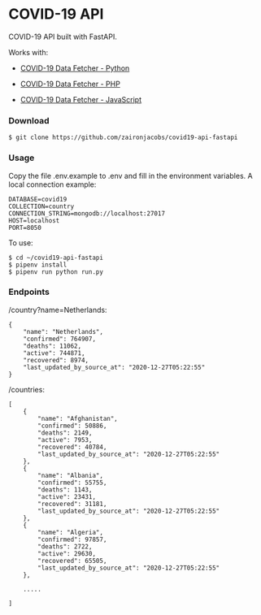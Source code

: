 COVID-19 API
=================
COVID-19 API built with FastAPI.

Works with:

- [COVID-19 Data Fetcher - Python](https://github.com/zaironjacobs/covid19-data-fetcher-python)

- [COVID-19 Data Fetcher - PHP](https://github.com/zaironjacobs/covid19-data-fetcher-php)

- [COVID-19 Data Fetcher - JavaScript](https://github.com/zaironjacobs/covid19-data-fetcher-javascript)

### Download
```
$ git clone https://github.com/zaironjacobs/covid19-api-fastapi
```

### Usage
Copy the file .env.example to .env and fill in the environment variables.
A local connection example:
```
DATABASE=covid19
COLLECTION=country
CONNECTION_STRING=mongodb://localhost:27017
HOST=localhost
PORT=8050
```

To use:
```
$ cd ~/covid19-api-fastapi
$ pipenv install
$ pipenv run python run.py
```

### Endpoints

/country?name=Netherlands:
```
{
    "name": "Netherlands",
    "confirmed": 764907,
    "deaths": 11062,
    "active": 744871,
    "recovered": 8974,
    "last_updated_by_source_at": "2020-12-27T05:22:55"
}
```

/countries:
```
[
    {
        "name": "Afghanistan",
        "confirmed": 50886,
        "deaths": 2149,
        "active": 7953,
        "recovered": 40784,
        "last_updated_by_source_at": "2020-12-27T05:22:55"
    },
    {
        "name": "Albania",
        "confirmed": 55755,
        "deaths": 1143,
        "active": 23431,
        "recovered": 31181,
        "last_updated_by_source_at": "2020-12-27T05:22:55"
    },
    {
        "name": "Algeria",
        "confirmed": 97857,
        "deaths": 2722,
        "active": 29630,
        "recovered": 65505,
        "last_updated_by_source_at": "2020-12-27T05:22:55"
    },
    
    .....
    
]
```